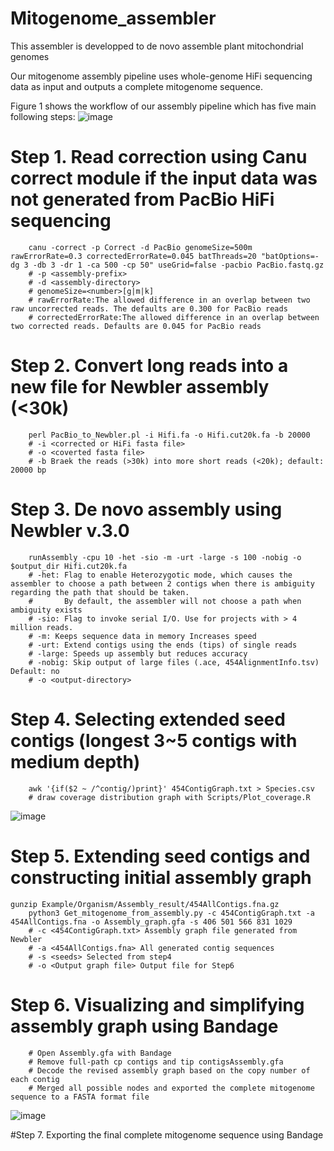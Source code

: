 # Mitogenome_assembler
This assembler is developped to de novo assemble plant mitochondrial genomes

Our mitogenome assembly pipeline uses whole-genome HiFi sequencing data as input and outputs a complete mitogenome sequence. 

Figure 1 shows the workflow of our assembly pipeline which has five main following steps:
![image](https://github.com/bichangwei/Mitogenome_assembler/blob/main/Figures/Pipeline.jpg)

# Step 1. Read correction using Canu correct module if the input data was not generated from PacBio HiFi sequencing
        canu -correct -p Correct -d PacBio genomeSize=500m rawErrorRate=0.3 correctedErrorRate=0.045 batThreads=20 "batOptions=-dg 3 -db 3 -dr 1 -ca 500 -cp 50" useGrid=false -pacbio PacBio.fastq.gz
        # -p <assembly-prefix>
        # -d <assembly-directory>
        # genomeSize=<number>[g|m|k]
        # rawErrorRate:The allowed difference in an overlap between two raw uncorrected reads. The defaults are 0.300 for PacBio reads
        # correctedErrorRate:The allowed difference in an overlap between two corrected reads. Defaults are 0.045 for PacBio reads

# Step 2. Convert long reads into a new file for Newbler assembly (<30k)
        perl PacBio_to_Newbler.pl -i Hifi.fa -o Hifi.cut20k.fa -b 20000
        # -i <corrected or HiFi fasta file>
        # -o <coverted fasta file>
        # -b Braek the reads (>30k) into more short reads (<20k); default: 20000 bp

# Step 3. De novo assembly using Newbler v.3.0
        runAssembly -cpu 10 -het -sio -m -urt -large -s 100 -nobig -o $output_dir Hifi.cut20k.fa
        # -het: Flag to enable Heterozygotic mode, which causes the assembler to choose a path between 2 contigs when there is ambiguity regarding the path that should be taken.
        #       By default, the assembler will not choose a path when ambiguity exists
        # -sio: Flag to invoke serial I/O. Use for projects with > 4 million reads.
        # -m: Keeps sequence data in memory Increases speed
        # -urt: Extend contigs using the ends (tips) of single reads
        # -large: Speeds up assembly but reduces accuracy
        # -nobig: Skip output of large files (.ace, 454AlignmentInfo.tsv) Default: no
        # -o <output-directory>

# Step 4. Selecting extended seed contigs (longest 3~5 contigs with medium depth)
        awk '{if($2 ~ /^contig/)print}' 454ContigGraph.txt > Species.csv
        # draw coverage distribution graph with Scripts/Plot_coverage.R
![image](https://github.com/bichangwei/Mitogenome_assembler/blob/main/Figures/Je_merge1.jpg)


# Step 5. Extending seed contigs and constructing initial assembly graph
	gunzip Example/Organism/Assembly_result/454AllContigs.fna.gz
        python3 Get_mitogenome_from_assembly.py -c 454ContigGraph.txt -a 454AllContigs.fna -o Assembly_graph.gfa -s 406 501 566 831 1029
        # -c <454ContigGraph.txt> Assembly graph file generated from Newbler
        # -a <454AllContigs.fna> All generated contig sequences
        # -s <seeds> Selected from step4
        # -o <Output graph file> Output file for Step6

# Step 6. Visualizing and simplifying assembly graph using Bandage
        # Open Assembly.gfa with Bandage
        # Remove full-path cp contigs and tip contigsAssembly.gfa
        # Decode the revised assembly graph based on the copy number of each contig
        # Merged all possible nodes and exported the complete mitogenome sequence to a FASTA format file
![image](https://github.com/bichangwei/Mitogenome_assembler/blob/main/Figures/Juncus_effusus_2G.jpg)

#Step 7. Exporting the final complete mitogenome sequence using Bandage
